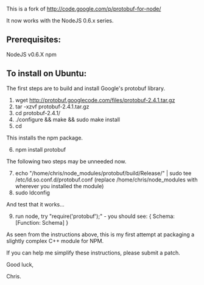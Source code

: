 This is a fork of http://code.google.com/p/protobuf-for-node/

It now works with the NodeJS 0.6.x series.

Prerequisites:
--------------

NodeJS v0.6.X
npm


To install on Ubuntu:
---------------------

The first steps are to build and install Google's protobuf library.

1. wget http://protobuf.googlecode.com/files/protobuf-2.4.1.tar.gz
2. tar -xzvf protobuf-2.4.1.tar.gz
3. cd protobuf-2.4.1/
4. ./configure && make && sudo make install
5. cd

This installs the npm package.

6. npm install protobuf

The following two steps may be unneeded now.

7. echo "/home/chris/node_modules/protobuf/build/Release/" | sudo tee /etc/ld.so.conf.d/protobuf.conf
   (replace /home/chris/node_modules with wherever you installed the module)
8. sudo ldconfig

And test that it works...

9. run node, try "require('protobuf');" - you should see: { Schema: [Function: Schema] }


As seen from the instructions above, this is my first attempt at packaging a slightly complex C++ module for NPM.

If you can help me simplify these instructions, please submit a patch.


Good luck,

Chris.

